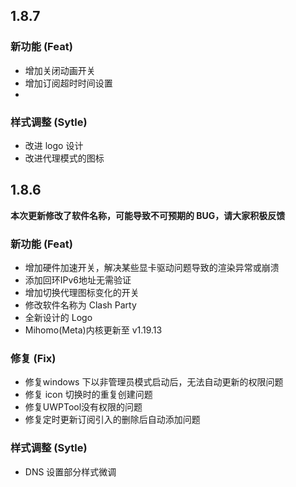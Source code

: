 ## 1.8.7

### 新功能 (Feat)
 - 增加关闭动画开关
 - 增加订阅超时时间设置
 - 

### 样式调整 (Sytle)
 - 改进 logo 设计
 - 改进代理模式的图标

## 1.8.6

**本次更新修改了软件名称，可能导致不可预期的 BUG，请大家积极反馈**

### 新功能 (Feat)
 - 增加硬件加速开关，解决某些显卡驱动问题导致的渲染异常或崩溃
 - 添加回环IPv6地址无需验证
 - 增加切换代理图标变化的开关
 - 修改软件名称为 Clash Party
 -  全新设计的 Logo
 - Mihomo(Meta)内核更新至 v1.19.13

### 修复 (Fix)
 - 修复windows 下以非管理员模式启动后，无法自动更新的权限问题
 - 修复 icon 切换时的重复创建问题
 - 修复UWPTool没有权限的问题
 - 修复定时更新订阅引入的删除后自动添加问题
  
### 样式调整 (Sytle)
 - DNS 设置部分样式微调